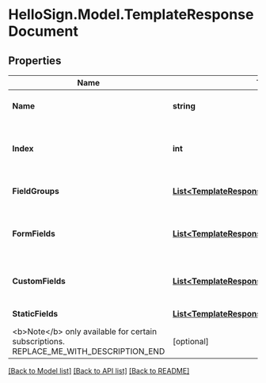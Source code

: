 # HelloSign.Model.TemplateResponseDocument

## Properties

Name | Type | Description | Notes
------------ | ------------- | ------------- | -------------
**Name** | **string** | REPLACE_ME_WITH_DESCRIPTION_BEGIN Name of the associated file. REPLACE_ME_WITH_DESCRIPTION_END | [optional] 
**Index** | **int** | REPLACE_ME_WITH_DESCRIPTION_BEGIN Document ordering, the lowest index is displayed first and the highest last (0-based indexing). REPLACE_ME_WITH_DESCRIPTION_END | [optional] 
**FieldGroups** | [**List&lt;TemplateResponseDocumentFieldGroup&gt;**](TemplateResponseDocumentFieldGroup.md) | REPLACE_ME_WITH_DESCRIPTION_BEGIN An array of Form Field Group objects. REPLACE_ME_WITH_DESCRIPTION_END | [optional] 
**FormFields** | [**List&lt;TemplateResponseDocumentFormField&gt;**](TemplateResponseDocumentFormField.md) | REPLACE_ME_WITH_DESCRIPTION_BEGIN An array of Form Field objects containing the name and type of each named textbox and checkmark field. REPLACE_ME_WITH_DESCRIPTION_END | [optional] 
**CustomFields** | [**List&lt;TemplateResponseDocumentCustomField&gt;**](TemplateResponseDocumentCustomField.md) | REPLACE_ME_WITH_DESCRIPTION_BEGIN An array of Document Custom Field objects. REPLACE_ME_WITH_DESCRIPTION_END | [optional] 
**StaticFields** | [**List&lt;TemplateResponseDocumentStaticField&gt;**](TemplateResponseDocumentStaticField.md) | REPLACE_ME_WITH_DESCRIPTION_BEGIN An array describing static overlay fields.
&lt;b&gt;Note&lt;/b&gt; only available for certain subscriptions. REPLACE_ME_WITH_DESCRIPTION_END | [optional] 

[[Back to Model list]](../README.md#documentation-for-models) [[Back to API list]](../README.md#documentation-for-api-endpoints) [[Back to README]](../README.md)

